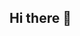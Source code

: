## Hi there 👋

<!--
**ugrersoz/ugrersoz** is a ✨ _special_ ✨ repository because its `README.md` (this file) appears on your GitHub profile.

Here are some ideas to get you started:

**Hey, I'm Uğur** 🙌
I'm a [Product Developer](https://www.linkedin.com/in/ersozugur/) 🧙‍♂️

Feel free to reach me 👇
✉️ [uersoz55@gmail.com](mailto:uersoz55@gmail.com) 

Projects
🧬 [Capstone Project](https://github.com/ugrersoz/Capstone_Project)
-->
